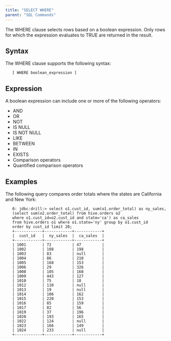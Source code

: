 ```yaml
---
title: "SELECT WHERE"
parent: "SQL Commands"
---
```

The WHERE clause selects rows based on a boolean expression. Only rows for which the expression evaluates to TRUE are returned in the result.

## Syntax
The WHERE clause supports the following syntax:

       [ WHERE boolean_expression ]  

## Expression  
A boolean expression can include one or more of the following operators:  

  * AND
  * OR
  * NOT
  * IS NULL
  * IS NOT NULL
  * LIKE 
  * BETWEEN
  * IN
  * EXISTS
  * Comparison operators
  * Quantified comparison operators


## Examples
The following query compares order totals where the states are California and New York:  

       0: jdbc:drill:> select o1.cust_id, sum(o1.order_total) as ny_sales,
       (select sum(o2.order_total) from hive.orders o2
       where o1.cust_id=o2.cust_id and state='ca') as ca_sales
       from hive.orders o1 where o1.state='ny' group by o1.cust_id
       order by cust_id limit 20;
       +------------+------------+------------+
       |  cust_id   |  ny_sales  |  ca_sales  |
       +------------+------------+------------+
       | 1001       | 72         | 47         |
       | 1002       | 108        | 198        |
       | 1003       | 83         | null       |
       | 1004       | 86         | 210        |
       | 1005       | 168        | 153        |
       | 1006       | 29         | 326        |
       | 1008       | 105        | 168        |
       | 1009       | 443        | 127        |
       | 1010       | 75         | 18         |
       | 1012       | 110        | null       |
       | 1013       | 19         | null       |
       | 1014       | 106        | 162        |
       | 1015       | 220        | 153        |
       | 1016       | 85         | 159        |
       | 1017       | 82         | 56         |
       | 1019       | 37         | 196        |
       | 1020       | 193        | 165        |
       | 1022       | 124        | null       |
       | 1023       | 166        | 149        |
       | 1024       | 233        | null       |
       +------------+------------+------------+
